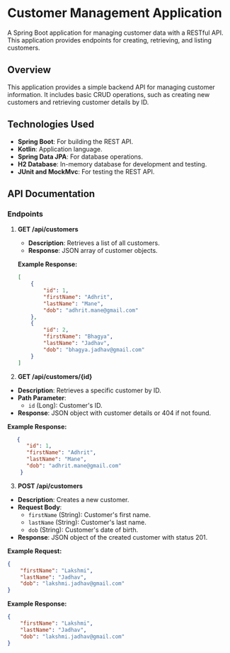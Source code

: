 # Customer Management Application

A Spring Boot application for managing customer data with a RESTful API. This application provides endpoints for creating, retrieving, and listing customers.

## Overview

This application provides a simple backend API for managing customer information. It includes basic CRUD operations, such as creating new customers and retrieving customer details by ID.

## Technologies Used

- **Spring Boot**: For building the REST API.
- **Kotlin**: Application language.
- **Spring Data JPA**: For database operations.
- **H2 Database**: In-memory database for development and testing.
- **JUnit and MockMvc**: For testing the REST API.

## API Documentation

### Endpoints

1. **GET /api/customers**
    - **Description**: Retrieves a list of all customers.
    - **Response**: JSON array of customer objects.

   **Example Response:**
   ```json
   [
       {
           "id": 1,
           "firstName": "Adhrit",
           "lastName": "Mane",
           "dob": "adhrit.mane@gmail.com"
       },
       {
           "id": 2,
           "firstName": "Bhagya",
           "lastName": "Jadhav",
           "dob": "bhagya.jadhav@gmail.com"
       }
   ]

2. **GET /api/customers/{id}**
- **Description**: Retrieves a specific customer by ID.
- **Path Parameter**:
    - `id` (Long): Customer's ID.
- **Response**: JSON object with customer details or 404 if not found.


**Example Response:**
```json
   {
      "id": 1,
      "firstName": "Adhrit",
      "lastName": "Mane",
      "dob": "adhrit.mane@gmail.com"
    } 
```

3. **POST /api/customers**
- **Description**: Creates a new customer.
- **Request Body**:
    - `firstName` (String): Customer's first name.
    - `lastName` (String): Customer's last name.
    - `dob` (String): Customer's date of birth.
- **Response**: JSON object of the created customer with status 201.

**Example Request:**

```json
{
    "firstName": "Lakshmi",
    "lastName": "Jadhav",
    "dob": "lakshmi.jadhav@gmail.com"
}
```

**Example Response:**

```json
{
    "firstName": "Lakshmi",
    "lastName": "Jadhav",
    "dob": "lakshmi.jadhav@gmail.com"
}
```
